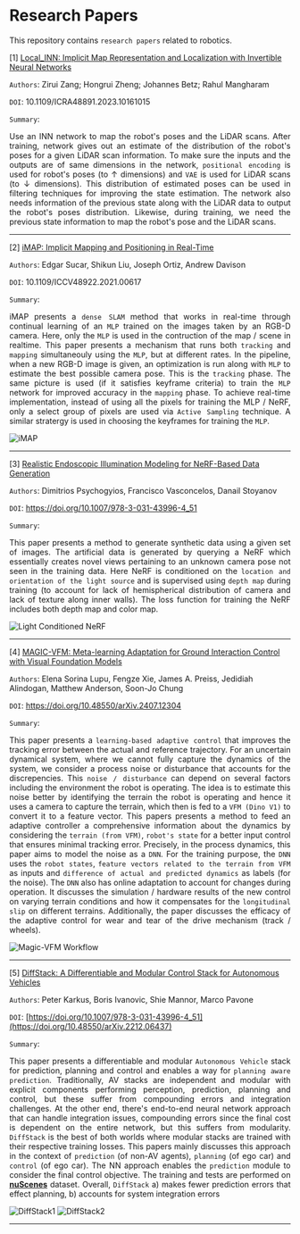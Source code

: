 # Research Papers

This repository contains `research papers` related to robotics.

[1] [Local_INN: Implicit Map Representation and Localization with Invertible Neural Networks](https://ieeexplore.ieee.org/document/10161015)

`Authors`: Zirui Zang; Hongrui Zheng; Johannes Betz; Rahul Mangharam

`DOI`: 10.1109/ICRA48891.2023.10161015

`Summary`: <div align="justify"> Use an INN network to map the robot's poses and the LiDAR scans. After training, network gives out an estimate of the distribution of the robot's poses for a given LiDAR scan information. To make sure the inputs and the outputs are of same dimensions in the network, `positional encoding` is used for robot's poses (to ↑ dimensions) and `VAE` is used for LiDAR scans (to ↓ dimensions). This distribution of estimated poses can be used in filtering techniques for improving the state estimation. The network also needs information of the previous state along with the LiDAR data to output the robot's poses distribution. Likewise, during training, we need the previous state information to map the robot's pose and the LiDAR scans. </div>

---

[2] [iMAP: Implicit Mapping and Positioning in Real-Time](https://ieeexplore.ieee.org/document/9710431)

`Authors`: Edgar Sucar, Shikun Liu, Joseph Ortiz, Andrew Davison

`DOI`: 10.1109/ICCV48922.2021.00617

`Summary`: <div align="justify"> iMAP presents a `dense SLAM` method that works in real-time through continual learning of an `MLP` trained on the images taken by an RGB-D camera. Here, only the `MLP` is used in the contruction of the map / scene in realtime. This paper presents a mechanism that runs both `tracking` and `mapping` simultaneouly using the `MLP`, but at different rates. In the pipeline, when a new RGB-D image is given, an optimization is run along with `MLP` to estimate the best possible camera pose. This is the `tracking` phase. The same picture is used (if it satisfies keyframe criteria) to train the `MLP` network for improved accuracy in the `mapping` phase. To achieve real-time implementation, instead of using all the pixels for training the MLP / NeRF, only a select group of pixels are used via `Active Sampling` technique. A similar stratergy is used in choosing the keyframes for training the `MLP`. </div>

![iMAP](https://github.com/saichand44/research-papers/assets/14955987/d518945f-35e2-402b-8652-227bb5d10224)

---

[3] [Realistic Endoscopic Illumination Modeling for NeRF-Based Data Generation](https://link.springer.com/chapter/10.1007/978-3-031-43996-4_51)

`Authors`: Dimitrios Psychogyios, Francisco Vasconcelos, Danail Stoyanov

`DOI`: https://doi.org/10.1007/978-3-031-43996-4_51

`Summary`: <div align="justify"> This paper presents a method to generate synthetic data using a given set of images. The artificial data is generated by querying a NeRF which essentially creates novel views pertaining to an unknown camera pose not seen in the training data. Here NeRF is conditioned on the `location and orientation of the light source` and is supervised using `depth map` during training (to account for lack of hemispherical distribution of camera and lack of texture along inner walls). The loss function for training the NeRF includes both depth map and color map. </div>

![Light Conditioned NeRF](https://github.com/saichand44/research-papers/assets/14955987/c406b507-9590-4821-b2b4-89aec8ef27a0)

---

[4] [MAGIC-VFM: Meta-learning Adaptation for Ground Interaction Control with Visual Foundation Models](https://www.researchgate.net/publication/382331849_MAGIC-VFM_Meta-learning_Adaptation_for_Ground_Interaction_Control_with_Visual_Foundation_Models)

`Authors`: Elena Sorina Lupu, Fengze Xie, James A. Preiss, Jedidiah Alindogan, Matthew Anderson, Soon-Jo Chung

`DOI`: https://doi.org/10.48550/arXiv.2407.12304

`Summary`: <div align="justify"> This paper presents a `learning-based adaptive control` that improves the tracking error between the actual and reference trajectory. For an uncertain dynamical system, where we cannot fully capture the dynamics of the system, we consider a process noise or disturbance that accounts for the discrepencies. This `noise / disturbance` can depend on several factors including the environment the robot is operating. The idea is to estimate this noise better by identifying the terrain the robot is operating and hence it uses a camera to capture the terrain, which then is fed to a `VFM (Dino V1)` to convert it to a feature vector. This papers presents a method to feed an adaptive controller a comprehensive information about the dynamics by considering the `terrain (from VFM)`, `robot's state` for a better input control that ensures minimal tracking error. Precisely, in the process dynamics, this paper aims to model the noise as a `DNN`. For the training purpose, the `DNN` uses the `robot states`, `feature vectors related to the terrain from VFM` as inputs and `difference of actual and predicted dynamics` as labels (for the noise). The `DNN` also has online adaptation to account for changes during operation. It discusses the simulation / hardware results of the new control on varying terrain conditions and how it compensates for the `longitudinal slip` on different terrains. Additionally, the paper discusses the efficacy of the adaptive control for wear and tear of the drive mechanism (track / wheels). </div>

![Magic-VFM Workflow](https://github.com/user-attachments/assets/31973e4b-a9e2-46c2-a109-63061b066a3f)

---

[5] [DiffStack: A Differentiable and Modular Control Stack for Autonomous Vehicles](https://www.google.com/url?q=https%3A%2F%2Fopenreview.net%2Fforum%3Fid%3DteEnA3L4aRe&sa=D&sntz=1&usg=AOvVaw3xfB455sSquEJWv2lRzMgr)

`Authors`: Peter Karkus, Boris Ivanovic, Shie Mannor, Marco Pavone

`DOI`: [https://doi.org/10.1007/978-3-031-43996-4_51](https://doi.org/10.48550/arXiv.2212.06437)

`Summary`: <div align="justify"> This paper presents a differentiable and modular `Autonomous Vehicle` stack for prediction, planning and control and enables a way for `planning aware prediction`. Traditionally, AV stacks are independent and modular with explicit components performing perception, prediction, planning and control, but these suffer from compounding errors and integration challenges. At the other end, there's end-to-end neural network approach that can handle integration issues, compounding errors since the final cost is dependent on the entire network, but this suffers from modularity. `DiffStack` is the best of both worlds where modular stacks are trained with their respective training losses. This papers mainly discusses this approach in the context of `prediction` (of non-AV agents), `planning` (of ego car) and `control` (of ego car). The NN approach enables the `prediction` module to consider the final control objective. The training and tests are performed on [**nuScenes**](https://www.nuscenes.org/) dataset. Overall, `DiffStack` a) makes fewer prediction errors that effect planning, b) accounts for system integration errors</div>

![DiffStack1](https://github.com/user-attachments/assets/7f8d686a-34ad-4f4f-bc7a-7c5d8f1e08a4)
![DiffStack2](https://github.com/user-attachments/assets/a0c1befc-284c-4675-bd27-1d92936bb2ad)

---
